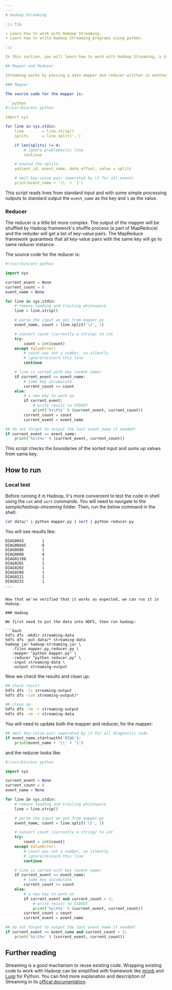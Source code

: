 ```yaml
---
---
# Hadoop Streaming

::: tip

- Learn how to work with Hadoop Streaming.
- Learn how to write Hadoop Streaming programs using python.

:::

In this section, you will learn how to work with Hadoop Streaming, a tool to run any executable in Hadoop MapReduce. We will show how to count the frequency of different values of `event-id` for each patient [event sequence file](/data.html). The examples here are shown in Python code, but you will find that it's straightforward to adapt this concept to other languages.

## Mapper and Reducer

Streaming works by passing a data mapper and reducer written in another programming language through standard input and output. Let's have a look at the source code[^1] for the mapper and reducer one at at time.

### Mapper

The source code for the mapper is:

```python
#!/usr/bin/env python

import sys

for line in sys.stdin:
    line        = line.strip()
    splits      = line.split(',')

    if len(splits) != 4:
        # ignore problemactic line
        continue

    # unwind the splits
    patient_id, event_name, date_offset, value = splits

    # emit key-value pair seperated by \t for all events
    print(event_name + '\\' + '1')
```

This script reads lines from standard input and with some simple processing outputs to standard output the `event_name` as the key and `1` as the value.

### Reducer

The reducer is a little bit more complex. The output of the mapper will be shuffled by Hadoop framework's shuffle process (a part of MapReduce) and the reduder will get a list of key-value pairs. The MapReduce framework guarantees that all key-value pairs with the same key will go to same reducer instance.

The source code for the reducer is:

```python
#!/usr/bin/env python

import sys

current_event = None
current_count = 0
event_name = None

for line in sys.stdin:
    # remove leading and trailing whitespace
    line = line.strip()

    # parse the input we got from mapper.py
    event_name, count = line.split('\t', 1)

    # convert count (currently a string) to int
    try:
        count = int(count)
    except ValueError:
        # count was not a number, so silently
        # ignore/discard this line
        continue

    # line is sorted with key (event name)
    if current_event == event_name:
        # same key accumulate
        current_count += count
    else:
        # a new key to work on
        if current_event:
            # write result to STDOUT
            print('%s\t%s' % (current_event, current_count))
        current_count = count
        current_event = event_name

## do not forget to output the last event_name if needed!
if current_event == event_name:
    print('%s\t%s' % (current_event, current_count))
```

This script checks the boundaries of the sorted input and sums up values from same key.

## How to run

### Local test

Before running it in Hadoop, it's more convenient to test the code in shell using the `cat` and `sort` commands. You will need to navigate to the _sample/hadoop-streaming_ folder. Then, run the below command in the shell:

```bash
cat data/* | python mapper.py | sort | python reducer.py                       
```

You will see results like:

```
DIAG0043        1
DIAG00845       8
DIAG0086        1
DIAG0088        4
DIAG01190       1
DIAG0201        1
DIAG0202        1
DIAG0204        1
DIAG0221        1
DIAG0232        1
...
```

```

Now that we've verified that it works as expected, we can run it in Hadoop.

### Hadoop

We first need to put the data into HDFS, then run hadoop:

```bash
hdfs dfs -mkdir streaming-data
hdfs dfs -put data/* streaming-data
hadoop jar hadoop-streaming.jar \
   -files mapper.py,reducer.py \
   -mapper "python mapper.py" \
   -reducer "python reducer.py" \
   -input streaming-data \
   -output streaming-output
```

Now we check the results and clean up:

```bash
## check result
hdfs dfs -ls streaming-output
hdfs dfs -cat streaming-output/*

## clean up
hdfs dfs -rm -r streaming-output
hdfs dfs -rm -r streaming-data
```

<ExerciseComponent
    question="Update mapper and reducer to output diagnostic code occurred more than once"
    answer="">

You will need to update both the mapper and reducer, for the mapper:

```python
## emit key-value pair seperated by \t for all diagnostic code
if event_name.startswith('DIAG'):
    print(event_name + '\\' + '1')
```

and the reducer looks like:

```python
#!/usr/bin/env python

import sys

current_event = None
current_count = 0
event_name = None

for line in sys.stdin:
    # remove leading and trailing whitespace
    line = line.strip()

    # parse the input we got from mapper.py
    event_name, count = line.split('\t', 1)

    # convert count (currently a string) to int
    try:
        count = int(count)
    except ValueError:
        # count was not a number, so silently
        # ignore/discard this line
        continue

    # line is sorted with key (event name)
    if current_event == event_name:
        # same key accumulate
        current_count += count
    else:
        # a new key to work on
        if current_event and current_count > 1:
            # write result to STDOUT
            print('%s\t%s' % (current_event, current_count))
        current_count = count
        current_event = event_name

## do not forget to output the last event_name if needed!
if current_event == event_name and current_count > 1:
    print('%s\t%s' % (current_event, current_count))

```

</ExerciseComponent>

## Further reading

Streaming is a good machanism to reuse existing code. Wrapping existing code to work with Hadoop can be simplified with framework like [mrjob](https://github.com/Yelp/mrjob) and [Luigi](http://luigi.readthedocs.org/en/latest/index.html) for Python. You can find more explanation and description of Streaming in its [offical documentation](http://hadoop.apache.org/docs/r1.2.1/streaming.html).

[^1]: this example is adapted from [Michael G. Noll's blog](http://www.michael-noll.com/tutorials/writing-an-hadoop-mapreduce-program-in-python/), copyright to original author.
